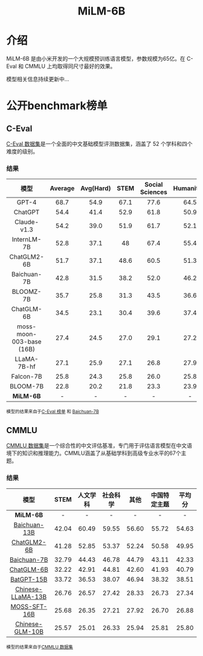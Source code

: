 <div align="center">
<h1>
  MiLM-6B
</h1>
</div>

# 介绍

MiLM-6B 是由小米开发的一个大规模预训练语言模型，参数规模为65亿。在 C-Eval 和 CMMLU 上均取得同尺寸最好的效果。

模型相关信息持续更新中...

# 公开benchmark榜单

## C-Eval


[C-Eval 数据集](https://cevalbenchmark.com/index.html)是一个全面的中文基础模型评测数据集，涵盖了 52 个学科和四个难度的级别。

### 结果

|            模型            | Average | Avg(Hard) | STEM  | Social Sciences | Humanities | Others |
| :-------------------------: | :-----: | :-------: | :---: | :-------------: | :--------: | :----: |
|            GPT-4            |  68.7   |   54.9    | 67.1  |      77.6       |    64.5    |  67.8  |
|           ChatGPT           |  54.4   |   41.4    | 52.9  |      61.8       |    50.9    |  53.6  |
|         Claude-v1.3         |  54.2   |   39.0    | 51.9  |      61.7       |    52.1    |  53.7  |
|       InternLM-7B           |  52.8   |   37.1    | 48    |      67.4       |    55.4    |  45.8  |
|         ChatGLM2-6B         |  51.7   |   37.1    | 48.6  |      60.5       |    51.3    |  49.8  |
|       Baichuan-7B           |  42.8   |   31.5    | 38.2  |      52.0       |    46.2    |  39.3  |
|          BLOOMZ-7B          |  35.7   |   25.8    | 31.3  |      43.5       |    36.6    |  35.6  |
|         ChatGLM-6B          |  34.5   |   23.1    | 30.4  |      39.6       |    37.4    |  34.5  |
|  moss-moon-003-base (16B)   |  27.4   |   24.5    | 27.0  |      29.1       |    27.2    |  26.9  |
|         LLaMA-7B-hf         |  27.1   |   25.9    | 27.1  |      26.8       |    27.9    |  26.3  |
|          Falcon-7B          |  25.8   |   24.3    | 25.8  |      26.0       |    25.8    |  25.6  |
|          BLOOM-7B           |  22.8   |   20.2    | 21.8  |      23.3       |    23.9    |  23.3  |
|        **MiLM-6B**          |   -     |    -      |  -    |       -         |     -      |   -    |

<sup>模型的结果来自于[C-Eval 榜单](https://cevalbenchmark.com/static/leaderboard.html) 和 [Baichuan-7B](https://github.com/baichuan-inc/baichuan-7B)</sup><br/>

## CMMLU


[CMMLU 数据集](https://github.com/haonan-li/CMMLU/)是一个综合性的中文评估基准，专门用于评估语言模型在中文语境下的知识和推理能力。CMMLU涵盖了从基础学科到高级专业水平的67个主题。

### 结果

| 模型                 | STEM  | 人文学科 | 社会科学 | 其他  | 中国特定主题 | 平均分  |
| :-------------------------: | :-----: | :-------: | :---: | :-------------: | :--------: | :----: |
| **MiLM-6B**                                                       |    -      |    -      |    -      |    -      |    -      |    -      |
| [Baichuan-13B](https://github.com/baichuan-inc/Baichuan-13B)      |   42.04   |   60.49   |   59.55   |   56.60   |   55.72   |   54.63   |
| [ChatGLM2-6B](https://huggingface.co/THUDM/chatglm2-6b)           |   41.28   |   52.85   |   53.37   |   52.24   |   50.58   |   49.95   |
| [Baichuan-7B](https://github.com/baichuan-inc/baichuan-7B)        |   32.79   |   44.43   |   46.78   |   44.79   |   43.11   |   42.33   |
| [ChatGLM-6B](https://github.com/THUDM/GLM-130B)                   |   32.22   |   42.91   |   44.81   |   42.60   |   41.93   |   40.79   |
| [BatGPT-15B](https://arxiv.org/abs/2307.00360)                    |   33.72   |   36.53   |   38.07   |   46.94   |   38.32   |   38.51   |
| [Chinese-LLaMA-13B](https://github.com/ymcui/Chinese-LLaMA-Alpaca)|   26.76   |   26.57   |   27.42   |   28.33   |   26.73   |   27.34   |
| [MOSS-SFT-16B](https://github.com/OpenLMLab/MOSS)                 |   25.68   |   26.35   |   27.21   |   27.92   |   26.70   |   26.88   |
| [Chinese-GLM-10B](https://github.com/THUDM/GLM)                   |   25.57   |   25.01   |   26.33   |   25.94   |   25.81   |   25.80   |

<sup>模型的结果来自于[CMMLU 数据集](https://github.com/haonan-li/CMMLU/)</sup><br/>